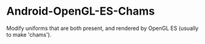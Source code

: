 # Android-OpenGL-ES-Chams
Modify uniforms that are both present, and rendered by OpenGL ES (usually to make 'chams').
